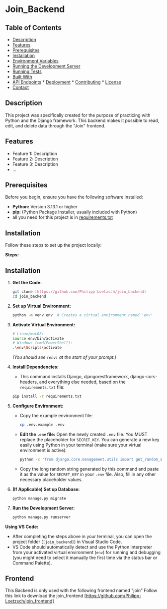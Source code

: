# Join_Backend 


## Table of Contents

* [Description](#description)
* [Features](#features)
* [Prerequisites](#prerequisites)
* [Installation](#installation)
* [Environment Variables](#environment-variables)
* [Running the Development Server](#running-the-development-server)
* [Running Tests](#running-tests)
* [Built With](#built-with)
* [API Endpoints](#api-endpoints) * [Deployment](#deployment) * [Contributing](#contributing) * [License](#license)
* [Contact](#contact) 

## Description

This project was specifically created for the purpose of practicing with Python and the Django framework. 
This backend makes it possible to read, edit, and delete data through the "Join" frontend.

## Features

* Feature 1: Description
* Feature 2: Description
* Feature 3: Description
* ...

## Prerequisites

Before you begin, ensure you have the following software installed:

* **Python:** Version 3.13.1 or higher 
* **pip:** (Python Package Installer, usually included with Python)
* all you need for this project is in [requirements.txt](requirements.txt)


## Installation

Follow these steps to set up the project locally:

**Steps:**

## Installation

1.  **Get the Code:**
    ```bash
    git clone [https://github.com/Philipp-Loetzsch/join_backend]
    cd join_backend
    ```

2.  **Set up Virtual Environment:**
    ```bash
    python -m venv env  # Creates a virtual environment named 'env'
    ```

3.  **Activate Virtual Environment:**
    ```bash
    # Linux/macOS:
    source env/bin/activate
    # Windows (cmd/PowerShell):
    .\env\Scripts\activate
    ```
    *(You should see `(env)` at the start of your prompt.)*

4.  **Install Dependencies:**
    * This command installs Django, djangorestframework, django-cors-headers, and everything else needed, based on the `requirements.txt` file:
    ```bash
    pip install -r requirements.txt
    ```

5.  **Configure Environment:**
    * Copy the example environment file:
        ```bash
        cp .env.example .env
        ```
    * **Edit the `.env` file:** Open the newly created `.env` file. You MUST replace the placeholder for `SECRET_KEY`. You can generate a new key easily using Python in your terminal (make sure your virtual environment is active):
        ```bash
        python -c 'from django.core.management.utils import get_random_secret_key; print(get_random_secret_key())'
        ```
    * Copy the long random string generated by this command and paste it as the value for `SECRET_KEY` in your `.env` file. Also, fill in any other necessary placeholder values.

6.  **(If Applicable) Set up Database:**
    ```bash
    python manage.py migrate
    ```

7.  **Run the Development Server:**
    ```bash
    python manage.py runserver
    ```
**Using VS Code:**

* After completing the steps above in your terminal, you can open the project folder (`[join_backend]`) in Visual Studio Code.
* VS Code should automatically detect and use the Python interpreter from your activated virtual environment (`env`) for running and debugging (you might need to select it manually the first time via the status bar or Command Palette).

## Frontend

This Backend is only used with the following frontend named "join"
Follow this link to download the join_frontend [https://github.com/Philipp-Loetzsch/join_frontend]
